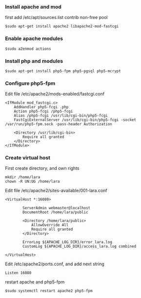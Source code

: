 ### Install apache and mod

first add /etc/apt/sources.list contrib non-free pool
```
$sudo apt-get install apache2 libapache2-mod-fastcgi
```
### Enable apache modules
```
$sudo a2enmod actions
```
### Install php and modules
```
$sudo apt-get install php5-fpm php5-pgsql php5-mcrypt
```
### Configure php5-fpm
Edit file /etc/apache2/mods-enabled/fastcgi.conf
```
<IfModule mod_fastcgi.c>
    AddHandler php5-fcgi .php
    Action php5-fcgi /php5-fcgi
    Alias /php5-fcgi /usr/lib/cgi-bin/php5-fcgi
    FastCgiExternalServer /usr/lib/cgi-bin/php5-fcgi -socket /var/run/php5-fpm.sock -pass-header Authorization
    
    <Directory /usr/lib/cgi-bin>
        Require all granted
    </Directory>
</IfModule>
```
### Create virtual host
First create directory, and own rights
```
mkdir /home/lara
chown -R UN:UG /home/lara 
```
Edit file /etc/apache2/sites-available/001-lara.conf
```
<VirtualHost *:16080>

        ServerAdmin webmaster@localhost
        DocumentRoot /home/lara/public

        <Directory /home/lara/public>
            AllowOverride All
            Require all granted
        </Directory>

        ErrorLog ${APACHE_LOG_DIR}/error_lara.log
        CustomLog ${APACHE_LOG_DIR}/access_lara.log combined

</VirtualHost>
```
Edit /etc/apache2/ports.conf, and add next string
```
Listen 16080
```

restart apache and php5-fpm
```
$sudo systemctl restart apache2 php5-fpm
```
